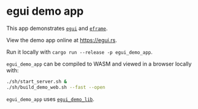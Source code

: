 # egui demo app
This app demonstrates [`egui`](https://github.com/emilk/egui/) and [`eframe`](https://github.com/emilk/egui/tree/master/eframe).

View the demo app online at <https://egui.rs>.

Run it locally with `cargo run --release -p egui_demo_app`.

`egui_demo_app` can be compiled to WASM and viewed in a browser locally with:

```sh
./sh/start_server.sh &
./sh/build_demo_web.sh --fast --open
```

`egui_demo_app` uses [`egui_demo_lib`](https://github.com/emilk/egui/tree/master/egui_demo_lib).
